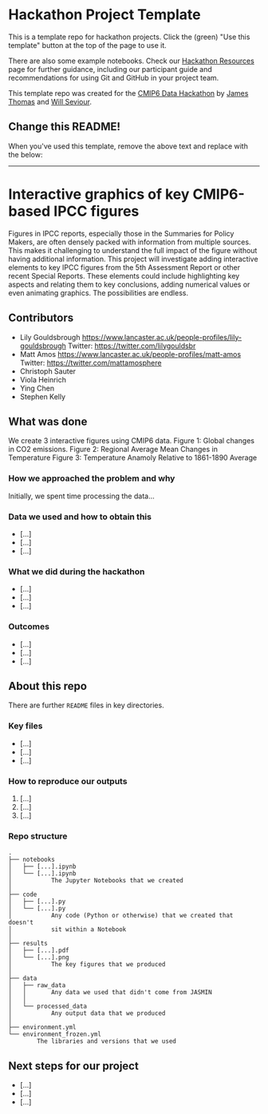 # Hackathon Project Template

This is a template repo for hackathon projects. Click the (green) "Use this
template" button at the top of the page to use it.

There are also some example notebooks. Check our [Hackathon Resources](https://cmip6moap.github.io/resources/)
page for further guidance, including our participant guide and recommendations
for using Git and GitHub in your project team.

This template repo was created for the [CMIP6 Data Hackathon](https://cmip6moap.github.io)
by [James Thomas](https://github.com/jatonline) and [Will Seviour](https://github.com/wseviour).

## Change this README!

When you've used this template, remove the above text and replace with the
below:

---

# Interactive graphics of key CMIP6-based IPCC figures

Figures in IPCC reports, especially those in the Summaries for Policy Makers, are often densely packed with information from multiple sources. This makes it challenging to understand the full impact of the figure without having additional information. This project will investigate adding interactive elements to key IPCC figures from the 5th Assessment Report or other recent Special Reports. These elements could include highlighting key aspects and relating them to key conclusions, adding numerical values or even animating graphics. The possibilities are endless.

## Contributors

* Lily Gouldsbrough https://www.lancaster.ac.uk/people-profiles/lily-gouldsbrough Twitter: https://twitter.com/lilygouldsbr
* Matt Amos https://www.lancaster.ac.uk/people-profiles/matt-amos Twitter: https://twitter.com/mattamosphere
* Christoph Sauter
* Viola Heinrich
* Ying Chen
* Stephen Kelly

## What was done
We create 3 interactive figures using CMIP6 data.
Figure 1: Global changes in CO2 emissions.
Figure 2: Regional Average Mean Changes in Temperature
Figure 3: Temperature Anamoly Relative to 1861-1890 Average

### How we approached the problem and why

Initially, we spent time processing the data...

### Data we used and how to obtain this

* [...]
* [...]
* [...]

### What we did during the hackathon

* [...]
* [...]
* [...]

### Outcomes

* [...]
* [...]
* [...]

## About this repo

There are further `README` files in key directories.

### Key files

* [...]
* [...]
* [...]

### How to reproduce our outputs

1. [...]
2. [...]
3. [...]

### Repo structure

    .
    ├── notebooks
    │   ├── [...].ipynb
    │   └── [...].ipynb
    │           The Jupyter Notebooks that we created
    │
    ├── code
    │   ├── [...].py
    │   └── [...].py
    │           Any code (Python or otherwise) that we created that doesn't
    │           sit within a Notebook
    │
    ├── results
    │   ├── [...].pdf
    │   └── [...].png
    │           The key figures that we produced
    │
    ├── data
    │   ├── raw_data
    │   │       Any data we used that didn't come from JASMIN
    │   │
    │   └── processed_data
    │           Any output data that we produced
    │
    ├── environment.yml
    └── environment_frozen.yml
            The libraries and versions that we used

## Next steps for our project

* [...]
* [...]
* [...]
